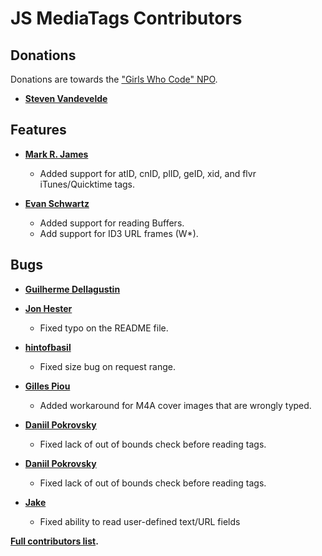# JS MediaTags Contributors

## Donations

Donations are towards the ["Girls Who Code" NPO](https://www.classy.org/checkout/donation?eid=77372).
* **[Steven Vandevelde](https://github.com/icidasset)**

## Features

* **[Mark R. James](https://github.com/mrj)**
  * Added support for atID, cnID, plID, geID, xid, and flvr iTunes/Quicktime tags.

* **[Evan Schwartz](https://github.com/emschwartz)**
  * Added support for reading Buffers.
  * Add support for ID3 URL frames (W*).

## Bugs

* **[Guilherme Dellagustin](https://github.com/dellagustin)**
* **[Jon Hester](https://github.com/jonhester)**
  * Fixed typo on the README file.
  
* **[hintofbasil](https://github.com/hintofbasil)**
  * Fixed size bug on request range.

* **[Gilles Piou](https://github.com/pioug)**
  * Added workaround for M4A cover images that are wrongly typed.

* **[Daniil Pokrovsky](https://github.com/danii1)**
  * Fixed lack of out of bounds check before reading tags.

* **[Daniil Pokrovsky](https://github.com/danii1)**
  * Fixed lack of out of bounds check before reading tags.

* **[Jake](https://github.com/singjsong)**
  * Fixed ability to read user-defined text/URL fields

**[Full contributors list](https://github.com/aadsm/jsmediatags/contributors).**
